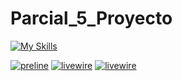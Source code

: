 # Parcial_5_Proyecto

[![My Skills](https://skillicons.dev/icons?i=css,html,js,laravel,mysql,php,tailwind)](https://skillicons.dev)

<!--
## Visualizacion de la Aplicacion Funcionando
<a href="https://youtu.be/WxULImf7ulc"><img alt="YouTube" src="https://img.shields.io/badge/YouTube-LINK-red"></a>
-->

<a href="https://preline.co/index.html"><img alt="preline" src="https://img.shields.io/badge/preline-v1.9.0-blue"></a>
<a href="https://laravel-livewire.com/"><img alt="livewire" src="https://img.shields.io/badge/livewire-v2.12.3-pink"></a>
<a href="https://www.chartjs.org/"><img alt="livewire" src="https://img.shields.io/badge/Chart.js-v4.3.0-orange"></a>
